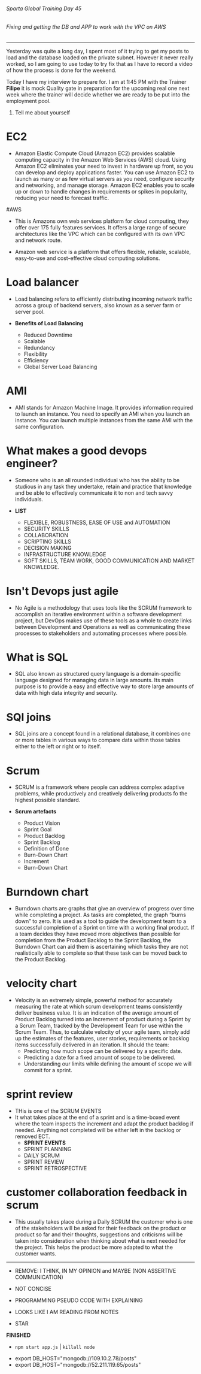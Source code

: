 ###### Sparta Global Training Day 45
###### Fixing and getting the DB and APP to work with the VPC on AWS
___

Yesterday was quite a long day, I spent most of it trying to get my posts to load and the database loaded on the private subnet. However it never really worked, so I am going to use today to try fix that as I have to record a video of how the process is done for the weekend.

Today I have my interview to prepare for. I am at 1:45 PM with the Trainer **Filipe** it is mock Quality gate in preparation for the upcoming real one next week where the trainer will decide whether we are ready to be put into the employment pool.

1. Tell me about yourself

# EC2
- Amazon Elastic Compute Cloud (Amazon EC2) provides scalable computing capacity in the Amazon Web Services (AWS) cloud. Using Amazon EC2 eliminates your need to invest in hardware up front, so you can develop and deploy applications faster. You can use Amazon EC2 to launch as many or as few virtual servers as you need, configure security and networking, and manage storage. Amazon EC2 enables you to scale up or down to handle changes in requirements or spikes in popularity, reducing your need to forecast traffic. 

#AWS
- This is Amazons own web services platform for cloud computing, they offer over 175 fully features services. It offers a large range of secure architectures like the VPC which can be configured with its own VPC and network route.
    
- Amazon web service is a platform that offers flexible, reliable, scalable, easy-to-use and cost-effective cloud computing solutions. 

# Load balancer
- Load balancing refers to efficiently distributing incoming network traffic across a group of backend servers, also known as a server farm or server pool.
    
- **Benefits of Load Balancing**
   - Reduced Downtime
   - Scalable
   - Redundancy
   - Flexibility
   - Efficiency
   - Global Server Load Balancing

# AMI
- AMI stands for Amazon Machine Image. It provides information required to launch an instance. You need to specify an AMI when you launch an instance. You can launch multiple instances from the same AMI with the same configuration. 

# What makes a good devops engineer?
- Someone who is an all rounded individual who has the ability to be studious in any task they undertake, retain and practice that knowledge and be able to effectively communicate it to non and tech savvy individuals. 

- **LIST**
    - FLEXIBLE, ROBUSTNESS, EASE OF USE and AUTOMATION
     - SECURITY SKILLS
     - COLLABORATION
     - SCRIPTING SKILLS
     - DECISION MAKING
     - INFRASTRUCTURE KNOWLEDGE
     - SOFT SKILLS, TEAM WORK, GOOD COMMUNICATION AND MARKET KNOWLEDGE.
     
# Isn't Devops just agile
- No Agile is a methodology that uses tools like the SCRUM framework to accomplish an iterative environment within a software development project, but DevOps makes use of these tools as a whole to create links between Development and Operations as well as communicating these processes to stakeholders and automating processes where possible.
    
# What is SQL
- SQL also known as structured query language is a domain-specific language designed for managing data in large amounts. Its main purpose is to provide a easy and effective way to store large amounts of data with high data integrity and security.
    
# SQl joins
- SQL joins are a concept found in a relational database, it combines one or more tables in various ways to compare data within those tables either to the left or right or to itself. 


# Scrum
- SCRUM is a framework where people can address complex adaptive problems, while productively and creatively delivering products fo the highest possible standard.
    
- **Scrum artefacts**
    - Product Vision
    - Sprint Goal
    - Product Backlog
    - Sprint Backlog
    - Definition of Done
    - Burn-Down Chart
    - Increment
    - Burn-Down Chart
    
# Burndown chart
- Burndown charts are graphs that give an overview of progress over time while completing a project. As tasks are completed, the graph “burns down” to zero. It is used as a tool to guide the development team to a successful completion of a Sprint on time with a working final product.  If a team decides they have moved more objectives than possible for completion from the Product Backlog to the Sprint Backlog, the Burndown Chart can aid them is ascertaining which tasks they are not realistically able to complete so that these task can be moved back to the Product Backlog.
    
# velocity chart
- Velocity is an extremely simple, powerful method for accurately measuring the rate at which scrum development teams consistently deliver business value. It is an indication of the average amount of Product Backlog turned into an Increment of product during a Sprint by a Scrum Team, tracked by the Development Team for use within the Scrum Team. Thus, to calculate velocity of your agile team, simply add up the estimates of the features, user stories, requirements or backlog items successfully delivered in an iteration. It should the team:
    - Predicting how much scope can be delivered by a specific date.
    - Predicting a date for a fixed amount of scope to be delivered.
    - Understanding our limits while defining the amount of scope we will commit for a sprint.

# sprint review
- THis is one of the SCRUM EVENTS
- It what takes place at the end of a sprint and is a time-boxed event where the team inspects the increment and adapt the product backlog if needed. Anything not completed will be either left in the backlog or removed ECT.
    - **SPRINT EVENTS**
    - SPRINT PLANNING
    - DAILY SCRUM
    - SPRINT REVIEW
    - SPRINT RETROSPECTIVE

# customer collaboration feedback in scrum
- This usually takes place during a Daily SCRUM the customer who is one of the stakeholders will be asked for their feedback on the product or product so far and their thoughts, suggestions and criticisms will be taken into consideration when thinking about what is next needed for the project. This helps the product be more adapted to what the customer wants.
___


- REMOVE:  I THINK, IN MY OPINION and MAYBE (NON ASSERTIVE COMMUNICATION)

- NOT CONCISE
- PROGRAMMING PSEUDO CODE WITH EXPLAINING
- LOOKS LIKE I AM READING FROM NOTES
- STAR

**FINISHED**

- `npm start app.js`  | `killall node`
* export DB_HOST="mongodb://109.10.2.78/posts"
* export DB_HOST="mongodb://52.211.119.65/posts"

